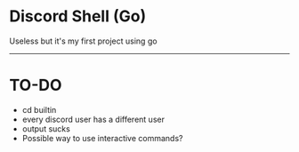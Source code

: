 # Discord Shell (Go)

Useless but it's my first project using go



----
# TO-DO
- cd builtin
- every discord user has a different user
- output sucks 
- Possible way to use interactive commands?

